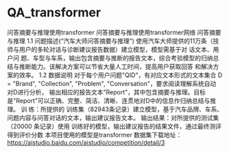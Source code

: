 # QA_transformer
问答摘要与推理使用transformer
问答摘要与推理使用transformer网络 
问答摘要与推理 
1.1 问题描述(“汽车大师问答摘要与推理”) 
使用汽车大师提供的11万条（技师与用户的多轮对话与诊断建议报告数据）建立模型，模型需基于对
话文本、用户问 题、车型与车系，输出包含摘要与推断的报告文本，综合考验模型的归纳总结与推断能力。该解决方案可以节省大量人工时间，提高用户获取回答
和解决方案的效率。 
1.2 数据说明 
对于每个用户问题"QID"，有对应文本形式的文本集合 D = "Brand", "Collection", "Problem", "Conversation"，要求阅读理解系统自动 对D进行分析，
输出相应的报告文本"Report"，其中包含摘要与推理。目标是"Report"可以正确、完整、简洁、清晰、连贯地对D中的信息作归纳总结与推理。 训 练：所提供的
训练集（82943条记录）建立模型，基于汽车品牌、车系、问题内容与问答对话的文本，输出建议报告文本。 输出结果：对所提供的测试集（20000 条记录）使用
训练好的模型，输出建议报告的结果文件，通过最终测评得到评价分数
本项目使用的模型是transformer 
数据集下载地址：https://aistudio.baidu.com/aistudio/competition/detail/3
